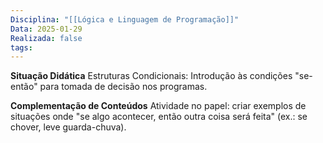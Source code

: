 ```yaml
---
Disciplina: "[[Lógica e Linguagem de Programação]]"
Data: 2025-01-29
Realizada: false
tags:
---
```

**Situação Didática**
Estruturas Condicionais: Introdução às condições "se-então" para tomada de decisão nos programas.

**Complementação de Conteúdos**
Atividade no papel: criar exemplos de situações onde "se algo acontecer, então outra coisa será feita" (ex.: se chover, leve guarda-chuva).
